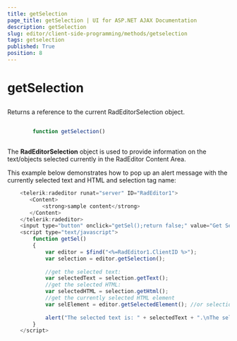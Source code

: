 ```yaml
---
title: getSelection
page_title: getSelection | UI for ASP.NET AJAX Documentation
description: getSelection
slug: editor/client-side-programming/methods/getselection
tags: getselection
published: True
position: 8
---
```


# getSelection



## 

Returns a reference to the current RadEditorSelection object.

````JavaScript
	     
		function getSelection()
				
````



The __RadEditorSelection__ object is used to provide information on the text/objects selected currently in the RadEditor Content Area.

This example below demonstrates how to pop up an alert message with the currently selected text and HTML and selection tag name:

````JavaScript
	<telerik:radeditor runat="server" ID="RadEditor1">
	   <Content>
	       <strong>sample content</strong>
	   </Content>
	</telerik:radeditor>
	<input type="button" onclick="getSel();return false;" value="Get Selection" />
	<script type="text/javascript">
	    function getSel()
	    {
	        var editor = $find("<%=RadEditor1.ClientID %>");
	        var selection = editor.getSelection();
	
	        //get the selected text:
	        var selectedText = selection.getText();
	        //get the selected HTML:
	        var selectedHTML = selection.getHtml();
	        //get the currently selected HTML element
	        var selElement = editor.getSelectedElement(); //or selection.getParentElement()
	
	        alert("The selected text is: " + selectedText + ".\nThe selected HTML is: " + selectedHTML + ".\nThe selected HTML element is " + selElement.tagName + ".");
	    }
	</script>
````


